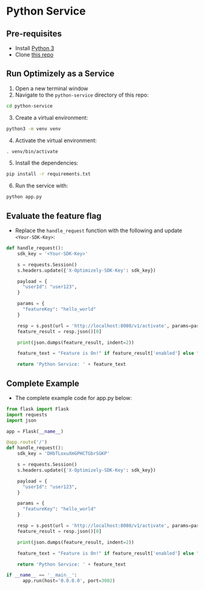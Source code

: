# Python Service

## Pre-requisites
- Install [Python 3](https://www.python.org/downloads/)
- Clone [this repo](https://github.com/asaschachar/oplty-in-microservice-example)

## Run Optimizely as a Service
1. Open a new terminal window
2. Navigate to the `python-service` directory of this repo:
```bash
cd python-service
```

3. Create a virtual environment:
```bash
python3 -m venv venv
```

4. Activate the virtual environment:
```bash
. venv/bin/activate
```

5. Install the dependencies:
```bash
pip install -r requirements.txt
```

6. Run the service with:
```bash
python app.py
```

## Evaluate the feature flag
- Replace the `handle_request` function with the following and update `<Your-SDK-Key>`:
```python
def handle_request():
    sdk_key = '<Your-SDK-Key>'

    s = requests.Session()
    s.headers.update({'X-Optimizely-SDK-Key': sdk_key})

    payload = {
      "userId": "user123",
    }

    params = {
      "featureKey": "hello_world"
    }

    resp = s.post(url = 'http://localhost:8080/v1/activate', params=params, json=payload)
    feature_result = resp.json()[0]

    print(json.dumps(feature_result, indent=2))

    feature_text = "Feature is On!" if feature_result['enabled'] else "Feature is off :("

    return 'Python Service: ' + feature_text
```

## Complete Example
- The complete example code for app.py below:
```python
from flask import Flask
import requests
import json

app = Flask(__name__)

@app.route('/')
def handle_request():
    sdk_key = 'DHbTLoxuXmGPHCTGbrSGKP'

    s = requests.Session()
    s.headers.update({'X-Optimizely-SDK-Key': sdk_key})

    payload = {
      "userId": "user123",
    }

    params = {
      "featureKey": "hello_world"
    }

    resp = s.post(url = 'http://localhost:8080/v1/activate', params=params, json=payload)
    feature_result = resp.json()[0]

    print(json.dumps(feature_result, indent=2))

    feature_text = "Feature is On!" if feature_result['enabled'] else "Feature is off :("

    return 'Python Service: ' + feature_text

if __name__ == '__main__':
      app.run(host='0.0.0.0', port=3002)
```
